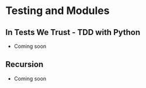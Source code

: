 # Testing and Modules

## In Tests We Trust - TDD with Python
- Coming soon

## Recursion
- Coming soon
